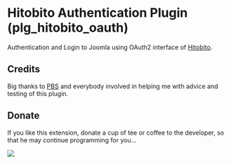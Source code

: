 # Hitobito Authentication Plugin (plg_hitobito_oauth)
Authentication and Login to Joomla using OAuth2 interface of [Hitobito](https://github.com/hitobito/hitobito).

## Credits
Big thanks to [PBS](https://github.com/scout-ch) and everybody involved in helping me with advice and testing of this plugin.

## Donate
If you like this extension, donate a cup of tee or coffee to the developer, so that he may continue programming for you...

[![](https://www.paypalobjects.com/de_DE/CH/i/btn/btn_donateCC_LG.gif)](https://www.paypal.com/cgi-bin/webscr?cmd=_s-xclick&hosted_button_id=C28HUM53S6EC2)

